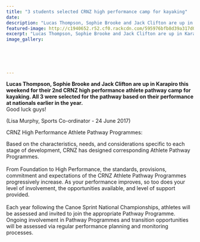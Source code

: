 ```yaml
---
title: "3 students selected CRNZ high performance camp for kayaking"
date: 
description: "Lucas Thompson, Sophie Brooke and Jack Clifton are up in Karapiro this weekend for their 2nd CRNZ high performance athlete pathway camp for kayaking."
featured-image: http://c1940652.r52.cf0.rackcdn.com/595976bfb8d39a317d0002a9/Canoe-racing-NZ-logo.jpg
excerpt: "Lucas Thompson, Sophie Brooke and Jack Clifton are up in Karapiro this weekend for their 2nd CRNZ high performance athlete pathway camp for kayaking."
image_gallery:
    
    
    
    
    
---
```


<div class="_1dwg _1w_m">
<div id="js_yn" class="_5pbx userContent" data-ft="{&quot;tn&quot;:&quot;K&quot;}">
<p><strong>Lucas Thompson, Sophie Brooke and Jack Clifton are up in Karapiro this weekend for their 2nd CRNZ high performance athlete pathway camp for kayaking. All 3 were selected for the pathway based on their performance at nationals earlier in the year.</strong> <br />Good luck guys!</p>
<p>(Lisa Murphy, Sports Co-ordinator - 24 June 2017)</p>
</div>
</div>
<p><span>CRNZ High Performance Athlete Pathway Programmes:</span></p>
<p><span>Based on the characteristics, needs, and considerations specific to each stage of development, CRNZ has designed corresponding Athlete Pathway Programmes.</span><br /><br /><span>From Foundation to High Performance, the standards, provisions, commitment and expectations of the CRNZ Athlete Pathway Programmes progressively increase. As your performance improves, so too does your level of involvement, the opportunities available, and level of support provided.</span><br /><br /><span>Each year following the Canoe Sprint National Championships, athletes will be assessed and invited to join the appropriate Pathway Programme. Ongoing involvement in Pathway Programmes and transition opportunities will be assessed via regular performance planning and monitoring processes.</span></p>


